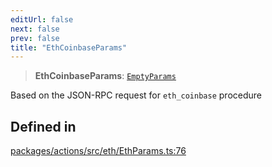 ```yaml
---
editUrl: false
next: false
prev: false
title: "EthCoinbaseParams"
---
```


> **EthCoinbaseParams**: [`EmptyParams`](/reference/tevm/actions/type-aliases/emptyparams/)

Based on the JSON-RPC request for `eth_coinbase` procedure

## Defined in

[packages/actions/src/eth/EthParams.ts:76](https://github.com/qbzzt/tevm-monorepo/blob/main/packages/actions/src/eth/EthParams.ts#L76)
